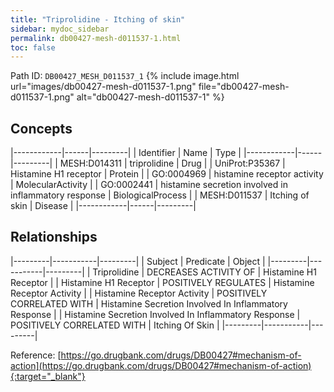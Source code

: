 ```yaml
---
title: "Triprolidine - Itching of skin"
sidebar: mydoc_sidebar
permalink: db00427-mesh-d011537-1.html
toc: false 
---
```



Path ID: `DB00427_MESH_D011537_1`
{% include image.html url="images/db00427-mesh-d011537-1.png" file="db00427-mesh-d011537-1.png" alt="db00427-mesh-d011537-1" %}

## Concepts

|------------|------|---------|
| Identifier | Name | Type    |
|------------|------|---------|
| MESH:D014311 | triprolidine | Drug |
| UniProt:P35367 | Histamine H1 receptor | Protein |
| GO:0004969 | histamine receptor activity | MolecularActivity |
| GO:0002441 | histamine secretion involved in inflammatory response | BiologicalProcess |
| MESH:D011537 | Itching of skin | Disease |
|------------|------|---------|

## Relationships

|---------|-----------|---------|
| Subject | Predicate | Object  |
|---------|-----------|---------|
| Triprolidine | DECREASES ACTIVITY OF | Histamine H1 Receptor |
| Histamine H1 Receptor | POSITIVELY REGULATES | Histamine Receptor Activity |
| Histamine Receptor Activity | POSITIVELY CORRELATED WITH | Histamine Secretion Involved In Inflammatory Response |
| Histamine Secretion Involved In Inflammatory Response | POSITIVELY CORRELATED WITH | Itching Of Skin |
|---------|-----------|---------|

Reference: [https://go.drugbank.com/drugs/DB00427#mechanism-of-action](https://go.drugbank.com/drugs/DB00427#mechanism-of-action){:target="_blank"}